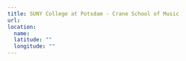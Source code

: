```yaml
---
title: SUNY College at Potsdam - Crane School of Music
url:
location:
  name:
  latitude: ""
  longitude: ""
---
```

